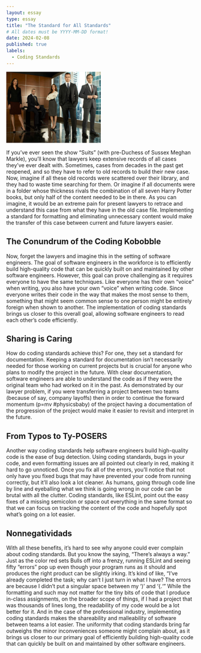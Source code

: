 ```yaml
---
layout: essay
type: essay
title: "The Standard for All Standards"
# All dates must be YYYY-MM-DD format!
date: 2024-02-08
published: true
labels:
  - Coding Standards
---
```

<img class="img-fluid" src="../img/suits.jpg" width="50%">

If you’ve ever seen the show “Suits” (with pre-Duchess of Sussex Meghan Markle), you’ll know that lawyers keep extensive records of all cases they’ve ever dealt with. Sometimes, cases from decades in the past get reopened, and so they have to refer to old records to build their new case. Now, imagine if all these old records were scattered over their library, and they had to waste time searching for them. Or imagine if all documents were in a folder whose thickness rivals the combination of all seven Harry Potter books, but only half of the content needed to be in there. As you can imagine, it would be an extreme pain for present lawyers to retrace and understand this case from what they have in the old case file. Implementing a standard for formatting and eliminating unnecessary content would make the transfer of this case between current and future lawyers easier. 

## The Conundrum of the Coding Kobobble
Now, forget the lawyers and imagine this in the setting of software engineers. The goal of software engineers in the workforce is to efficiently build high-quality code that can be quickly built on and maintained by other software engineers. However, this goal can prove challenging as it requires everyone to have the same techniques. Like everyone has their own “voice” when writing, you also have your own “voice” when writing code. Since everyone writes their code in the way that makes the most sense to them, something that might seem common sense to one person might be entirely foreign when shown to another. The implementation of coding standards brings us closer to this overall goal, allowing software engineers to read each other’s code efficiently. 

## Sharing is Caring
How do coding standards achieve this? For one, they set a standard for documentation. Keeping a standard for documentation isn’t necessarily needed for those working on current projects but is crucial for anyone who plans to modify the project in the future. With clear documentation, software engineers are able to understand the code as if they were the original team who had worked on it in the past. As demonstrated by our lawyer problem, if you were transferring a project between two teams (because of say, company layoffs) then in order to continue the forward momentum (p=mv #physicsbaby) of the project having a documentation of the progression of the project would make it easier to revisit and interpret in the future.

## From Typos to Ty-POSERS
Another way coding standards help software engineers build high-quality code is the ease of bug detection. Using coding standards, bugs in your code, and even formatting issues are all pointed out clearly in red, making it hard to go unnoticed. Once you fix all of the errors, you’ll notice that not only have you fixed bugs that may have prevented your code from running correctly, but it’ll also look a lot cleaner. As humans, going through code line by line and eyeballing what we think is going wrong in our code can be brutal with all the clutter. Coding standards, like ESLint, point out the easy fixes of a missing semicolon or space out everything in the same format so that we can focus on tracking the content of the code and hopefully spot what’s going on a lot easier.

## Nonnegatividads
With all these benefits, it’s hard to see why anyone could ever complain about coding standards. But you know the saying, “There’s always a way.” Just as the color red sets Bulls off into a frenzy, running ESLint and seeing fifty “errors” pop up even though your program runs as it should and produces the right product can be slightly irking. It’s kind of like, “I’ve already completed the task; why can’t I just turn in what I have? The errors are because I didn’t put a singular space between my ‘)’ and ‘{.‘” While the formatting and such may not matter for the tiny bits of code that I produce in-class assignments, on the broader scope of things, if I had a project that was thousands of lines long, the readability of my code would be a lot better for it. And in the case of the professional industry, implementing coding standards makes the shareability and malleability of software between teams a lot easier. The uniformity that coding standards bring far outweighs the minor inconveniences someone might complain about, as it brings us closer to our primary goal of efficiently building high-quality code that can quickly be built on and maintained by other software engineers.
